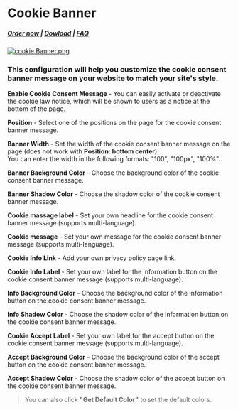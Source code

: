 # Cookie Banner

#####  [Order now](https://puqcloud.com/whmcs-addon-puq-customization.php) | [Dowload](https://download.puqcloud.com/WHMCS/addons/PUQ-Customization/) | [FAQ](https://faq.puqcloud.com/)

[![cookie Banner.png](https://doc.puq.info/uploads/images/gallery/2023-05/scaled-1680-/cookie-banner.png)](https://doc.puq.info/uploads/images/gallery/2023-05/cookie-banner.png)

### This configuration will help you customize the cookie consent banner message on your website to match your site's style.

**Enable Cookie Consent Message** - You can easily activate or deactivate the cookie law notice, which will be shown to users as a notice at the bottom of the page.

**Position** - Select one of the positions on the page for the cookie consent banner message.

**Banner Width** - Set the width of the cookie consent banner message on the page (does not work with **Position: bottom center**).  
You can enter the width in the following formats: "100", "100px", "100%".

**Banner Background Color** - Choose the background color of the cookie consent banner message.

**Banner Shadow Color** - Choose the shadow color of the cookie consent banner message.

**Cookie massage label** - Set your own headline for the cookie consent banner message (supports multi-language).

**Cookie message** - Set your own message for the cookie consent banner message (supports multi-language).

**Cookie Info Link** - Add your own privacy policy page link.

**Cookie Info Label** - Set your own label for the information button on the cookie consent banner message (supports multi-language).

**Info Background Color** - Choose the background color of the information button on the cookie consent banner message.

**Info Shadow Color** - Choose the shadow color of the information button on the cookie consent banner message.

**Cookie Accept Label** - Set your own label for the accept button on the cookie consent banner message (supports multi-language).

**Accept Background Color** - Choose the background color of the accept button on the cookie consent banner message.

**Accept Shadow Color** - Choose the shadow color of the accept button on the cookie consent banner message.

>You can also click **"Get Default Color"** to set the default colors.
